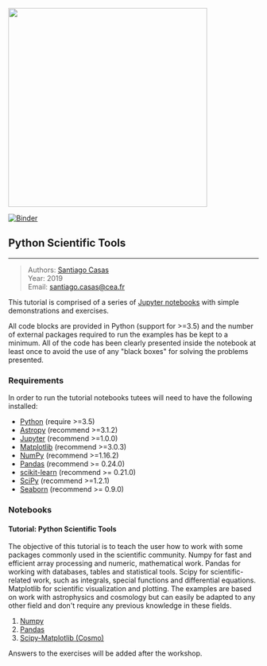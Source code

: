 <a href="http://www.cosmostat.org/" target_="blank"><img src="http://www.cosmostat.org/wp-content/uploads/2017/07/CosmoStat-Logo_WhiteBK.jpg" width="400"></a>

[![Binder](https://mybinder.org/badge_logo.svg)](https://mybinder.org/v2/gh/CosmoStat/Tutorials/master)

## Python Scientific Tools
---

> Authors: <font color='#f78c40'>[Santiago Casas](http://www.cosmostat.org/people/santiago-casas)</font>  
> Year: 2019  
> Email: [santiago.casas@cea.fr](mailto:santiago.casas@cea.fr)



This tutorial is comprised of a series of <a href="https://jupyter-notebook.readthedocs.io/en/stable/" target_="blanck">Jupyter notebooks</a> with simple demonstrations and exercises.

All code blocks are provided in Python (support for >=3.5) and the number of external packages required to run the examples has be kept to a minimum. All of the code has been clearly presented inside the notebook at least once to avoid the use of any "black boxes" for solving the problems presented.

### Requirements

In order to run the tutorial notebooks tutees will need to have the following installed:

* <a href="https://www.python.org/" target_="blank">Python</a> (require >=3.5)
* <a href="https://www.astropy.org/" target_="blank">Astropy</a> (recommend >=3.1.2)
* <a href="http://jupyter.org/" target_="blank">Jupyter</a> (recommend >=1.0.0)
* <a href="https://matplotlib.org/" target_="blank">Matplotlib</a> (recommend >=3.0.3)
* <a href="http://www.numpy.org/" target_="blank">NumPy</a> (recommend >=1.16.2)
* <a href="https://pandas.pydata.org/" target_="blank">Pandas</a> (recommend >= 0.24.0)
* <a href="https://scikit-learn.org/stable/" target_="blank">scikit-learn</a> (recommend >= 0.21.0)
* <a href="https://www.scipy.org/" target_="blank">SciPy</a> (recommend >=1.2.1)
* <a href="https://seaborn.pydata.org/" target_="blank">Seaborn</a> (recommend >= 0.9.0)

### Notebooks


#### Tutorial: Python Scientific Tools

The objective of this tutorial is to teach the user how to work with some packages commonly used in the scientific community. 
Numpy for fast and efficient array processing and numeric, mathematical work.
Pandas for working with databases, tables and statistical tools.
Scipy for scientific-related work, such as integrals, special functions and differential equations.
Matplotlib for scientific visualization and plotting.
The examples are based on work with astrophysics and cosmology but can easily be adapted to any other field and don't require any previous knowledge in these fields.

1. [Numpy](./Numpy.ipynb)
1. [Pandas](./Pandas.ipynb)
1. [Scipy-Matplotlib (Cosmo)](./Scipy-Matplotlib.ipynb)

Answers to the exercises will be added after the workshop.
